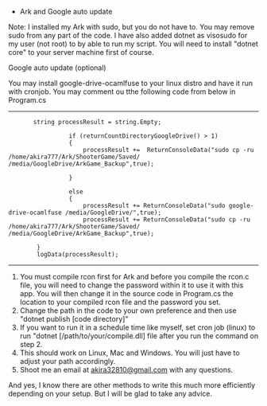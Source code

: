 - Ark and Google auto update

Note: I installed my Ark with sudo, but you do not have to. You may remove sudo from any part of the code.
I have also added dotnet as visosudo for my user (not root) to by able to run my script. You will need to install "dotnet core" to your server machine first of course. 

Google auto update (optional)

You may install google-drive-ocamlfuse to your linux distro and have it run with cronjob. You may comment ou tthe following code from below in Program.cs

---------------------

           string processResult = string.Empty;

                     if (returnCountDirectoryGoogleDrive() > 1)
                     {
                         processResult +=  ReturnConsoleData("sudo cp -ru /home/akira777/Ark/ShooterGame/Saved/ /media/GoogleDrive/ArkGame_Backup",true);

                     }

                     else
                     {
                         processResult += ReturnConsoleData("sudo google-drive-ocamlfuse /media/GoogleDrive/",true);
                         processResult += ReturnConsoleData("sudo cp -ru /home/akira777/Ark/ShooterGame/Saved/ /media/GoogleDrive/ArkGame_Backup",true);

            }
            logData(processResult);


------------------------------
1. You must compile rcon first for Ark and before you compile the rcon.c file, you will need to change the password within it to use it with this app.  You will then change it in the source code in Program.cs the location to your compiled rcon file and the password you set.
2. Change the path in the code to your own preference and then use "dotnet publish [code directory]"
3. If you  want to run it in a schedule time like myself, set cron job (linux) to run "dotnet [/path/to/your/compile.dll] file after you run the command on step 2.
4. This should work on Linux, Mac and Windows. You will just have to adjust your path accordingly.
5. Shoot me an email at akira32810@gmail.com with any questions.

And yes, I know there are other methods to write this much more efficiently depending on your setup. But I will be glad to take any advice.
